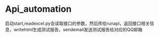 # Api_automation


启动start,readexcel.py会读取接口的参数，然后传给runapi，返回接口相关信息，writehtml生成测试报告，sendemail发送测试报告给对应的QQ邮箱